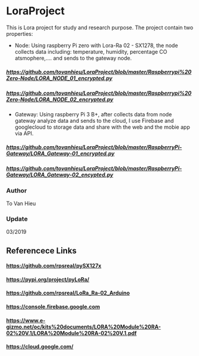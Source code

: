 # LoraProject
This is Lora project for study and research purpose.
The project contain two properties:
+ Node: Using raspberry Pi zero with Lora-Ra 02 - SX1278, the node collects data including: temperature, humidity, percentage CO atsmophere,.... and sends to the gateway node.
##### https://github.com/tovanhieu/LoraProject/blob/master/Raspberrypi%20Zero-Node/LORA_NODE_01_encrypted.py
##### https://github.com/tovanhieu/LoraProject/blob/master/Raspberrypi%20Zero-Node/LORA_NODE_02_encrypted.py
+ Gateway: Using raspberry Pi 3 B+, after collects data from node gateway analyze data and sends to the cloud, I use Firebase and googlecloud  to storage data and share with the web and the mobie app via API.
##### https://github.com/tovanhieu/LoraProject/blob/master/RaspberryPi-Gateway/LORA_Gateway-01_encrypted.py
##### https://github.com/tovanhieu/LoraProject/blob/master/RaspberryPi-Gateway/LORA_Gateway-02_encypted.py
### Author 
To Van Hieu
### Update 
03/2019
## Referencece Links
#### https://github.com/rpsreal/pySX127x
#### https://pypi.org/project/pyLoRa/
#### https://github.com/rpsreal/LoRa_Ra-02_Arduino
#### https://console.firebase.google.com
#### https://www.e-gizmo.net/oc/kits%20documents/LORA%20Module%20RA-02%20V.1/LORA%20Module%20RA-02%20V.1.pdf
#### https://cloud.google.com/
